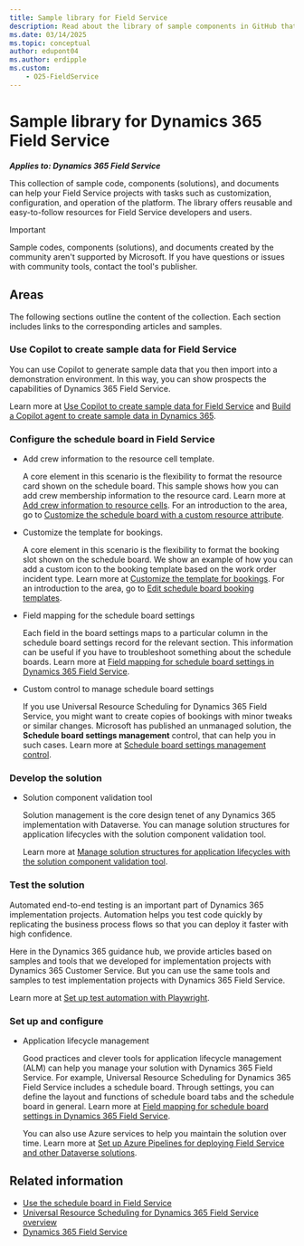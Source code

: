 ```yaml
---
title: Sample library for Field Service
description: Read about the library of sample components in GitHub that can help customers and partners create and deploy solutions with Field Service quickly and easily.
ms.date: 03/14/2025
ms.topic: conceptual
author: edupont04
ms.author: erdipple
ms.custom:
    - O25-FieldService
---
```


# Sample library for Dynamics 365 Field Service

***Applies to: Dynamics 365 Field Service***

This collection of sample code, components (solutions), and documents can help your Field Service projects with tasks such as customization, configuration, and operation of the platform. The library offers reusable and easy-to-follow resources for Field Service developers and users.  

> [!IMPORTANT]
> Sample codes, components (solutions), and documents created by the community aren't supported by Microsoft. If you have questions or issues with community tools, contact the tool's publisher.

## Areas

The following sections outline the content of the collection. Each section includes links to the corresponding articles and samples.

### Use Copilot to create sample data for Field Service

  You can use Copilot to generate sample data that you then import into a demonstration environment. In this way, you can show prospects the capabilities of Dynamics 365 Field Service.

  Learn more at [Use Copilot to create sample data for Field Service](fs-copilot-import-sample-data.md) and [Build a Copilot agent to create sample data in Dynamics 365](fs-use-copilot-studio-create-sample-data.md).

### Configure the schedule board in Field Service

- Add crew information to the resource cell template.

  A core element in this scenario is the flexibility to format the resource card shown on the schedule board. This sample shows how you can add crew membership information to the resource card. Learn more at [Add crew information to resource cells](fs-resource-cell-template.md). For an introduction to the area, go to [Customize the schedule board with a custom resource attribute](/dynamics365/field-service/extend-schedule-board-custom-resource-attribute).
- Customize the template for bookings.

  A core element in this scenario is the flexibility to format the booking slot shown on the schedule board. We show an example of how you can add a custom icon to the booking template based on the work order incident type. Learn more at [Customize the template for bookings](fs-booking-template.md). For an introduction to the area, go to [Edit schedule board booking templates](/dynamics365/field-service/booking-template).
- Field mapping for the schedule board settings

  Each field in the board settings maps to a particular column in the schedule board settings record for the relevant section. This information can be useful if you have to troubleshoot something about the schedule boards. Learn more at [Field mapping for schedule board settings in Dynamics 365 Field Service](fs-schedule-board-settings-field-mapping.md).  

- Custom control to manage schedule board settings

  If you use Universal Resource Scheduling for Dynamics 365 Field Service, you might want to create copies of bookings with minor tweaks or similar changes. Microsoft has published an unmanaged solution, the **Schedule board settings management** control, that can help you in such cases. Learn more at [Schedule board settings management control](fs-schedule-board-settings-management-control.md).  

### Develop the solution

- Solution component validation tool

  Solution management is the core design tenet of any Dynamics 365 implementation with Dataverse. You can manage solution structures for application lifecycles with the solution component validation tool.

  Learn more at [Manage solution structures for application lifecycles with the solution component validation tool](solution-component-validator.md).

### Test the solution

Automated end-to-end testing is an important part of Dynamics 365 implementation projects. Automation helps you test code quickly by replicating the business process flows so that you can deploy it faster with high confidence.

Here in the Dynamics 365 guidance hub, we provide articles based on samples and tools that we developed for implementation projects with Dynamics 365 Customer Service. But you can use the same tools and samples to test implementation projects with Dynamics 365 Field Service.

Learn more at [Set up test automation with Playwright](test-automation-setup.md).  

### Set up and configure

- Application lifecycle management

  Good practices and clever tools for application lifecycle management (ALM) can help you manage your solution with Dynamics 365 Field Service. For example, Universal Resource Scheduling for Dynamics 365 Field Service includes a schedule board. Through settings, you can define the layout and functions of schedule board tabs and the schedule board in general. Learn more at [Field mapping for schedule board settings in Dynamics 365 Field Service](fs-schedule-board-settings-field-mapping.md).

  You can also use Azure services to help you maintain the solution over time. Learn more at [Set up Azure Pipelines for deploying Field Service and other Dataverse solutions](fs-set-up-azure-pipelines-deploy-field-service-other-dataverse-solutions.md).



## Related information

- [Use the schedule board in Field Service](/dynamics365/field-service/work-with-schedule-board)  
- [Universal Resource Scheduling for Dynamics 365 Field Service overview](/dynamics365/field-service/universal-resource-scheduling-for-field-service)  
- [Dynamics 365 Field Service](/dynamics365/field-service/)  

